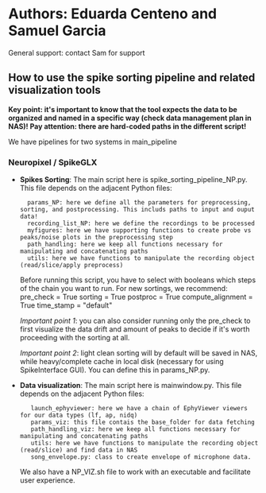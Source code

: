 # Authors: Eduarda Centeno and Samuel Garcia
General support: contact Sam for support

## How to use the spike sorting pipeline and related visualization tools

**Key point: it's important to know that the tool expects the data to be organized and named in a specific way (check data management plan in NAS)! Pay attention: there are hard-coded paths in the different script!**

    
We have pipelines for two systems in main_pipeline
        
### Neuropixel / SpikeGLX
- **Spikes Sorting**:
The main script here is spike_sorting_pipeline_NP.py. This file depends on the adjacent Python files:

        params_NP: here we define all the parameters for preprocessing, sorting, and postprocessing. This includs paths to input and ouput data!
        recording_list_NP: here we define the recordings to be processed
        myfigures: here we have supporting functions to create probe vs peaks/noise plots in the preprocessing step
        path_handling: here we keep all functions necessary for manipulating and concatenating paths
        utils: here we have functions to manipulate the recording object (read/slice/apply preprocess)
    
    Before running this script, you have to select with booleans which steps of the chain you want to run. For new sortings, we recommend:
        pre_check = True
        sorting = True
        postproc = True
        compute_alignment = True
        time_stamp = "default"
        
    *Important point 1*: you can also consider running only the pre_check to first visualize the data drift and amount of peaks to decide if it's worth proceeding with the sorting at all.
    
    *Important point 2*: light clean sorting will by default will be saved in NAS, while heavy/complete cache in local disk (necessary for using SpikeInterface GUI). You can define this in params_NP.py.

- **Data visualization**:
 The main script here is mainwindow.py. This file depends on the adjacent Python files:

         launch_ephyviewer: here we have a chain of EphyViewer viewers for our data types (lf, ap, nidq)
         params_viz: this file contais the base_folder for data fetching
         path_handling_viz: here we keep all functions necessary for manipulating and concatenating paths
         utils: here we have functions to manipulate the recording object (read/slice) and find data in NAS
         song_envelope.py: class to create envelope of microphone data.


    We also have a NP_VIZ.sh file to work with an executable and facilitate user experience.
